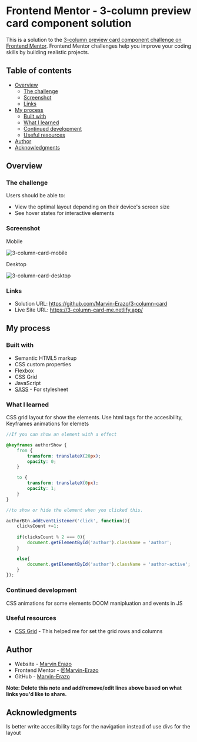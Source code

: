 # Frontend Mentor - 3-column preview card component solution

This is a solution to the [3-column preview card component challenge on Frontend Mentor](https://www.frontendmentor.io/challenges/3column-preview-card-component-pH92eAR2-). Frontend Mentor challenges help you improve your coding skills by building realistic projects. 

## Table of contents

- [Overview](#overview)
  - [The challenge](#the-challenge)
  - [Screenshot](#screenshot)
  - [Links](#links)
- [My process](#my-process)
  - [Built with](#built-with)
  - [What I learned](#what-i-learned)
  - [Continued development](#continued-development)
  - [Useful resources](#useful-resources)
- [Author](#author)
- [Acknowledgments](#acknowledgments)


## Overview

### The challenge

Users should be able to:

- View the optimal layout depending on their device's screen size
- See hover states for interactive elements

### Screenshot

Mobile

![3-column-card-mobile](https://user-images.githubusercontent.com/90436675/159191309-abc73b08-08a5-4e9c-a4db-15728d082f07.png)


Desktop

![3-column-card-desktop](https://user-images.githubusercontent.com/90436675/159191313-c13e6546-7223-45af-be20-aebf58fe19bb.png)


### Links

- Solution URL: https://github.com/Marvin-Erazo/3-column-card
- Live Site URL: https://3-column-card-me.netlify.app/

## My process

### Built with

- Semantic HTML5 markup
- CSS custom properties
- Flexbox
- CSS Grid
- JavaScript
- [SASS](https://sass-lang.com/) - For stylesheet

### What I learned

CSS grid layout for show the elements. Use html tags for the accesibility, Keyframes animations for elemets

```SCSS
//If you can show an element with a effect

@keyframes authorShow {
    from {
        transform: translateX(20px);
        opacity: 0;
    }

    to {
        transform: translateX(0px);
        opacity: 1;
    }
} 
```
```js
//to show or hide the element when you clicked this.

authorBtn.addEventListener('click', function(){
    clicksCount +=1;
    
    if(clicksCount % 2 === 0){
        document.getElementById('author').className = 'author';
    }

    else{
        document.getElementById('author').className = 'author-active';
    }
});
```

### Continued development

CSS animations for some elements
DOOM manipluation and events in JS

### Useful resources

- [CSS Grid](https://developer.mozilla.org/es/docs/Web/CSS/CSS_Grid_Layout) - This helped me for set the grid rows and columns

## Author

- Website - [Marvin Erazo](https://marvin-erazo.github.io/)
- Frontend Mentor - [@Marvin-Erazo](https://www.frontendmentor.io/profile/Marvin-Erazo)
- GitHub - [Marvin-Erazo](https://github.com/Marvin-Erazo)

**Note: Delete this note and add/remove/edit lines above based on what links you'd like to share.**

## Acknowledgments

Is better write accesilbility tags for the navigation instead of use divs for the layout

